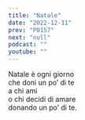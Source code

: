 ```yaml
---
title: "Natale"
date: "2022-12-11"
prev: "P0157"
next: "null"
podcast: ""
youtube: ""
---
```


Natale è ogni giorno  
che doni un po’ di te  
a chi ami  
o chi decidi di amare  
donando un po’ di te.
